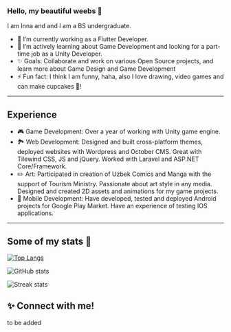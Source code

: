### Hello, my beautiful weebs 👋
I am Inna and and I am a BS undergraduate.


<!--
**Inklementia/Inklementia** is a ✨ _special_ ✨ repository because its `README.md` (this file) appears on your GitHub profile.

Here are some ideas to get you started:

- 🔭 I’m currently working on ...
- 🌱 I’m currently learning ...
- 👯 I’m looking to collaborate on ...
- 🤔 I’m looking for help with ...
- 💬 Ask me about ...
- 📫 How to reach me: ...
- 😄 Pronouns: ...
- ⚡ Fun fact: ...
-->
- 🔭 I’m currently working as a Flutter Developer.
- 🌱 I’m actively learning about Game Development and looking for a part-time job as a Unity Developer.
- ✨ Goals: Collaborate and work on various Open Source projects, and learn more about Game Design and Game Development
- ⚡ Fun fact: I think I am funny, haha, also I love drawing, video games and can make cupcakes 🧁!

 ***
 ## Experience 
 - 🎮 Game Development: Over a year of working with Unity game engine.
 - 🏞️ Web Development: Designed and built cross-platform themes, deployed websites with Wordpress and October CMS. Great with Tilewind CSS, JS and jQuery. Worked with Laravel and ASP.NET Core/Framework. 
 - ✏️ Art: Participated in creation of Uzbek Comics and Manga with the support of Tourism Ministry. Passionate about art style in any media. Designed and created 2D assets and animations for my game projects. 
 - 📱 Mobile Development: Have developed, tested and deployed Android projects for Google Play Market. Have an experience of testing IOS applications. 
 
 ***
 ## Some of my stats 🎯
[![Top Langs](https://github-readme-stats.vercel.app/api/top-langs/?username=inklementia&layout=compact)](https://github.com/anuraghazra/github-readme-stats)

![GitHub stats](https://github-readme-stats.vercel.app/api?username=inklementia&show_icons=true&count_private=true&theme=vue)

![Streak stats](https://github-readme-streak-stats.herokuapp.com/?user=inklementia&theme=vue)

 ## ✨ Connect with me!
to be added
